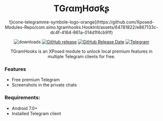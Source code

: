 <div align="center">
<h1>TGɾαɱHσσƙʂ</h1>
![icone-telegramme-symbole-logo-orange](https://github.com/Xposed-Modules-Repo/com.simo.tgramhooks.HookInit/assets/64781822/e867133c-dc4f-4164-861a-014d1f4cb91f)

![downloads](https://img.shields.io/github/downloads/Xposed-Modules-Repo/com.simo.tgramhooks.HookInit/total)
[![GitHub release](https://img.shields.io/github/v/release/Xposed-Modules-Repo/com.simo.tgramhooks.HookInit)](https://github.com/Xposed-Modules-Repo/com.simo.tgramhooks.HookInit/releases)
[![GitHub Release Date](https://img.shields.io/github/release-date/Xposed-Modules-Repo/com.simo.tgramhooks.HookInit)](https://github.com/Xposed-Modules-Repo/ru.bluecat.yandexmapspatcher/releases)
[![Telegram](https://img.shields.io/badge/Telegram-Channel-blue.svg?logo=telegram)](https://t.me/TGramHooks)

<p>TGramHooks is an XPosed module to unlock local premium features in multiple Telegram clients for free.</a></p>
</div>

### Features
- Free premium Telegram 
- Screenshots in the private chats

### Requirements:
- Android 7.0+
- Installed Telegram client
